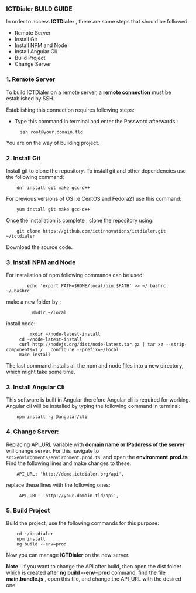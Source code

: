 ### ICTDialer BUILD GUIDE

In order to access **ICTDialer** , there are some steps that should be followed.
* Remote Server
* Install Git
* Install NPM and Node
* Install Angular Cli
* Build Project
* Change Server

### 1. Remote Server

To build ICTDialer on a remote server, a **remote connection** must be established by SSH.

Establishing this connection requires following steps:
 
* Type this command in terminal and enter the Password afterwards :

        ssh root@your.domain.tld

You are on the way of building project.

### 2. Install Git

Install git to clone the repository.
To install git and other dependencies use the following command:

        dnf install git make gcc-c++

For previous versions of OS i.e CentOS and Fedora21 use this command:

        yum install git make gcc-c++

Once the installation is complete , clone the repository using:

        git clone https://github.com/ictinnovations/ictdialer.git ~/ictdialer     

Download the source code.

### 3. Install NPM and Node

For installation of npm following commands can be used:
         
            echo 'export PATH=$HOME/local/bin:$PATH' >> ~/.bashrc. ~/.bashrc

make a new folder by :
         
              mkdir ~/local

install node:
          
             mkdir ~/node-latest-install
         cd ~/node-latest-install
         curl http://nodejs.org/dist/node-latest.tar.gz | tar xz --strip-components=1./   configure --prefix=~/local
         make install

The last command installs all the npm and node files into a new directory, which might take some time.

### 3. Install Angular Cli

This software is built in Angular therefore Angular cli is required for working.
Angular cli will be installed by typing the following command in terminal:

        npm install -g @angular/cli
        

### 4. Change Server:
Replacing API_URL variable with **domain name or IPaddress of the server** will change server. For this navigate to `src>environments/environment.prod.ts `and open the **environment.prod.ts**
Find the following lines and make changes to these:

        API_URL: 'http://demo.ictdialer.org/api',

replace these lines with the following ones:

         API_URL: 'http://your.domain.tld/api',


### 5. Build Project

Build the project, use the following commands for this purpose:

        cd ~/ictdialer
        npm install
        ng build --env=prod
        
Now you can manage **ICTDialer** on the new server.

**Note** : If you want to change the API after build, then open the dist folder which is created after **ng build --env=prod** command, find the file **main.bundle.js** , open this file, and change the API_URL with the desired one.

